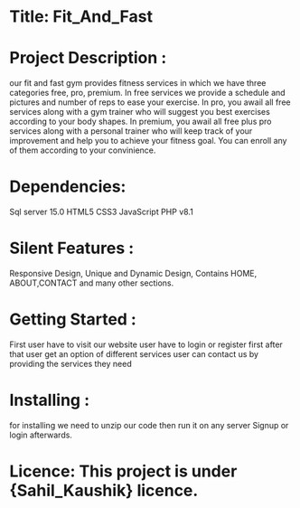 
# Title: Fit_And_Fast

# Project Description :
our fit and fast gym provides fitness services in which we have three categories free, pro, premium. In free services we provide a schedule and pictures and number of reps to ease your exercise. In pro, you awail all free services along with a gym trainer who will suggest you best exercises according to your body shapes. In premium, you awail all free plus pro services along with a personal trainer who will keep track of your improvement and help you to achieve your fitness goal. You can enroll any of them according to your convinience. 
# Dependencies:
Sql server 15.0
HTML5
CSS3
JavaScript
PHP v8.1
# Silent Features : 
Responsive Design,
Unique and Dynamic Design, 
Contains HOME,
ABOUT,CONTACT and many other sections.
# Getting Started :
 First user have to visit our website
 user have to login or register first
 after that user get an option of different services
 user can contact us by providing the services they need
# Installing :
  for installing we need to unzip our code then run it on any server
  Signup or login afterwards.
# Licence: This project is under {Sahil_Kaushik} licence.
  
